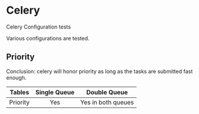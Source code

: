 # Celery
Celery Configuration tests

Various configurations are tested.

## Priority

Conclusion: celery will honor priority as long as the tasks are submitted fast enough.

| Tables        | Single Queue  | Double Queue  |
| ------------- |:-------------:|:-----:|
| Priority      | Yes           | Yes in both queues |

